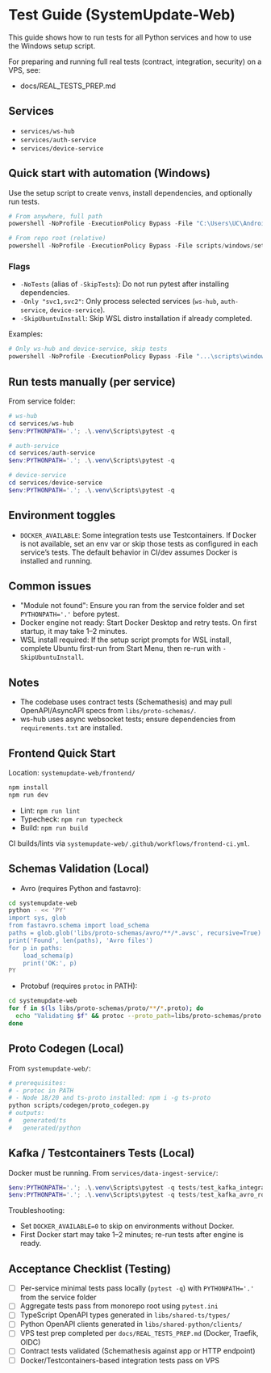 # Test Guide (SystemUpdate-Web)

This guide shows how to run tests for all Python services and how to use the Windows setup script.

For preparing and running full real tests (contract, integration, security) on a VPS, see:

- docs/REAL_TESTS_PREP.md

## Services
- `services/ws-hub`
- `services/auth-service`
- `services/device-service`

## Quick start with automation (Windows)
Use the setup script to create venvs, install dependencies, and optionally run tests.

```powershell
# From anywhere, full path
powershell -NoProfile -ExecutionPolicy Bypass -File "C:\Users\UC\AndroidStudioProjects\SystemUpdate\systemupdate-web\scripts\windows\setup-dev.ps1"

# From repo root (relative)
powershell -NoProfile -ExecutionPolicy Bypass -File scripts/windows/setup-dev.ps1
```

### Flags
- `-NoTests` (alias of `-SkipTests`): Do not run pytest after installing dependencies.
- `-Only "svc1,svc2"`: Only process selected services (`ws-hub`, `auth-service`, `device-service`).
- `-SkipUbuntuInstall`: Skip WSL distro installation if already completed.

Examples:
```powershell
# Only ws-hub and device-service, skip tests
powershell -NoProfile -ExecutionPolicy Bypass -File "...\scripts\windows\setup-dev.ps1" -Only "ws-hub,device-service" -NoTests
```

## Run tests manually (per service)
From service folder:
```powershell
# ws-hub
cd services/ws-hub
$env:PYTHONPATH='.'; .\.venv\Scripts\pytest -q

# auth-service
cd services/auth-service
$env:PYTHONPATH='.'; .\.venv\Scripts\pytest -q

# device-service
cd services/device-service
$env:PYTHONPATH='.'; .\.venv\Scripts\pytest -q
```

## Environment toggles

- `DOCKER_AVAILABLE`: Some integration tests use Testcontainers. If Docker is not available, set an env var or skip those tests as configured in each service’s tests. The default behavior in CI/dev assumes Docker is installed and running.

## Common issues

- "Module not found": Ensure you ran from the service folder and set `PYTHONPATH='.'` before pytest.
- Docker engine not ready: Start Docker Desktop and retry tests. On first startup, it may take 1–2 minutes.
- WSL install required: If the setup script prompts for WSL install, complete Ubuntu first-run from Start Menu, then re-run with `-SkipUbuntuInstall`.

## Notes

- The codebase uses contract tests (Schemathesis) and may pull OpenAPI/AsyncAPI specs from `libs/proto-schemas/`.
- ws-hub uses async websocket tests; ensure dependencies from `requirements.txt` are installed.

## Frontend Quick Start

Location: `systemupdate-web/frontend/`

```bash
npm install
npm run dev
```

- Lint: `npm run lint`
- Typecheck: `npm run typecheck`
- Build: `npm run build`

CI builds/lints via `systemupdate-web/.github/workflows/frontend-ci.yml`.

## Schemas Validation (Local)

- Avro (requires Python and fastavro):

```bash
cd systemupdate-web
python - << 'PY'
import sys, glob
from fastavro.schema import load_schema
paths = glob.glob('libs/proto-schemas/avro/**/*.avsc', recursive=True)
print('Found', len(paths), 'Avro files')
for p in paths:
    load_schema(p)
    print('OK:', p)
PY
```

- Protobuf (requires `protoc` in PATH):

```bash
cd systemupdate-web
for f in $(ls libs/proto-schemas/proto/**/*.proto); do
  echo "Validating $f" && protoc --proto_path=libs/proto-schemas/proto --descriptor_set_out=/dev/null "$f";
done
```

## Proto Codegen (Local)

From `systemupdate-web/`:

```bash
# prerequisites:
# - protoc in PATH
# - Node 18/20 and ts-proto installed: npm i -g ts-proto
python scripts/codegen/proto_codegen.py
# outputs:
#   generated/ts
#   generated/python
```

## Kafka / Testcontainers Tests (Local)

Docker must be running. From `services/data-ingest-service/`:

```powershell
$env:PYTHONPATH='.'; .\.venv\Scripts\pytest -q tests/test_kafka_integration.py
$env:PYTHONPATH='.'; .\.venv\Scripts\pytest -q tests/test_kafka_avro_roundtrip.py
```

Troubleshooting:
- Set `DOCKER_AVAILABLE=0` to skip on environments without Docker.
- First Docker start may take 1–2 minutes; re-run tests after engine is ready.

## Acceptance Checklist (Testing)

- [ ] Per-service minimal tests pass locally (`pytest -q`) with `PYTHONPATH='.'` from the service folder
- [ ] Aggregate tests pass from monorepo root using `pytest.ini`
- [ ] TypeScript OpenAPI types generated in `libs/shared-ts/types/`
- [ ] Python OpenAPI clients generated in `libs/shared-python/clients/`
- [ ] VPS test prep completed per `docs/REAL_TESTS_PREP.md` (Docker, Traefik, OIDC)
- [ ] Contract tests validated (Schemathesis against app or HTTP endpoint)
- [ ] Docker/Testcontainers-based integration tests pass on VPS
